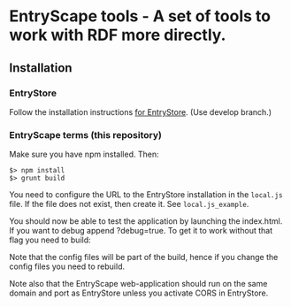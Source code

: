 # EntryScape tools - A set of tools to work with RDF more directly.

## Installation

### EntryStore
Follow the installation instructions [for EntryStore](http://entrystore.org/#!InstallationEntryStore.md). (Use develop branch.)

### EntryScape terms (this repository)

Make sure you have npm installed. Then:

    $> npm install
    $> grunt build

You need to configure the URL to the EntryStore installation in the `local.js` file. If the file does not exist, then create it. See `local.js_example`.

You should now be able to test the application by launching the index.html. If you want to debug append ?debug=true.
To get it to work without that flag you need to build:

Note that the config files will be part of the build, hence if you change the config files you need to rebuild.

Note also that the EntryScape web-application should run on the same domain and port as EntryStore unless you activate CORS in EntryStore.